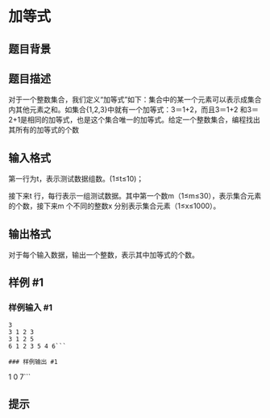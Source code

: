 # 加等式

## 题目背景



## 题目描述

对于一个整数集合，我们定义“加等式”如下：集合中的某一个元素可以表示成集合内其他元素之和。如集合{1,2,3}中就有一个加等式：3＝1+2，而且3＝1+2 和3＝2+1是相同的加等式，也是这个集合唯一的加等式。给定一个整数集合，编程找出其所有的加等式的个数


## 输入格式

第一行为t，表示测试数据组数。(1≤t≤10)；

接下来t 行，每行表示一组测试数据。其中第一个数m（1≤m≤30），表示集合元素的个数，接下来m 个不同的整数x 分别表示集合元素（1≤x≤1000）。


## 输出格式

对于每个输入数据，输出一个整数，表示其中加等式的个数。


## 样例 #1

### 样例输入 #1
```
3
3 1 2 3
3 1 2 5
6 1 2 3 5 4 6```

### 样例输出 #1

```
1
0
7```

## 提示


